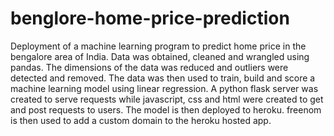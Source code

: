 # benglore-home-price-prediction
Deployment of a  machine learning program to predict home price in the bengalore area of India.
Data was obtained, cleaned and wrangled using pandas.
The dimensions of the data was reduced and outliers were detected and removed.
The data was then used to train, build and score a machine learning model using linear regression.
A python flask server was created to serve requests while javascript, css and html were created to get and post requests to users.
The model is then deployed to heroku.
freenom is then used to add a custom domain to the heroku hosted app.

